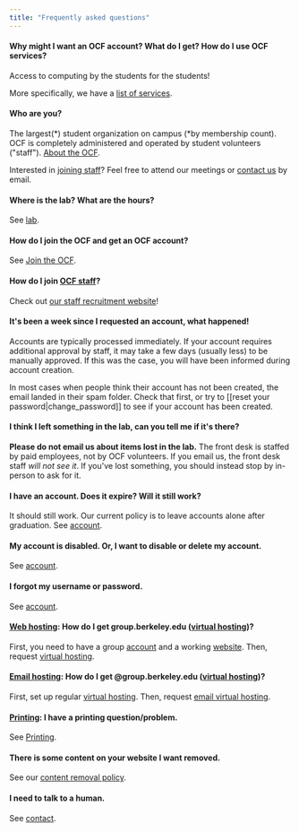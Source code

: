 ```yaml
---
title: "Frequently asked questions"
---
```


#### Why might I want an OCF account? What do I get? How do I use OCF services?

Access to computing by the students for the students!

More specifically, we have a [list of services](/docs/services).

#### Who are you?

The largest(\*) student organization on campus (\*by membership count). OCF is
completely administered and operated by student volunteers ("staff"). [About the OCF](/docs/about).

Interested in [joining staff](/about)? Feel free to attend our meetings
or [contact us](/docs/contact) by email.

#### Where is the lab? What are the hours?

See [lab](/docs/services/lab).

#### How do I join the OCF and get an OCF account?

See [Join the OCF](/docs/membership).

#### How do I join [OCF staff](/docs/staff)?

Check out [our staff recruitment website](/about)!

#### It's been a week since I requested an account, what happened!

Accounts are typically processed immediately. If your account requires
additional approval by staff, it may take a few days (usually less) to be
manually approved. If this was the case, you will have been informed during
account creation.

In most cases when people think their account has not been created, the email
landed in their spam folder. Check that first, or try to [[reset your password|change_password]] to see if your account has been created.

#### I think I left something in the lab, can you tell me if it's there?

**Please do not email us about items lost in the lab.** The front desk is
staffed by paid employees, not by OCF volunteers. If you email us, the front
desk staff *will not see it*. If you've lost something, you should instead stop
by in-person to ask for it.

#### I have an account. Does it expire? Will it still work?

It should still work. Our current policy is to leave accounts alone after
graduation. See [account](/docs/services/account).

#### My account is disabled. Or, I want to disable or delete my account.

See [account](/docs/services/account).

#### I forgot my username or password.

See [account](/docs/services/account).

#### [Web hosting](/docs/services/web): How do I get group.berkeley.edu ([virtual hosting](/docs/services/vhost))?

First, you need to have a group [account](/docs/membership) and a working
[website](/docs/services/web). Then, request [virtual hosting](/docs/services/vhost).

#### [Email hosting](/docs/services/mail): How do I get @group.berkeley.edu ([virtual hosting](/docs/services/vhost))?

First, set up regular [virtual hosting](/docs/services/vhost).
Then, request [email virtual hosting](/docs/services/vhost/mail).

#### [Printing](/docs/services/lab/printing): I have a printing question/problem.

See [Printing](/docs/services/lab/printing).

#### There is some content on your website I want removed.

See our [content removal policy](/docs/services/account/content-removal).

#### I need to talk to a human.

See [contact](/docs/contact).

